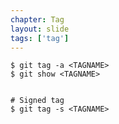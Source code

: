 ```yaml
---
chapter: Tag
layout: slide
tags: ['tag']
---
```


	$ git tag -a <TAGNAME>
	$ git show <TAGNAME>


	# Signed tag
	$ git tag -s <TAGNAME>
